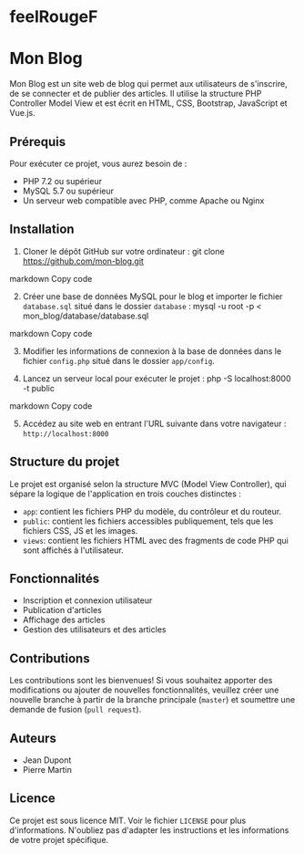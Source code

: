 # feelRougeF
# Mon Blog

Mon Blog est un site web de blog qui permet aux utilisateurs de s'inscrire, de se connecter et de publier des articles. Il utilise la structure PHP Controller Model View et est écrit en HTML, CSS, Bootstrap, JavaScript et Vue.js.

## Prérequis

Pour exécuter ce projet, vous aurez besoin de :

- PHP 7.2 ou supérieur
- MySQL 5.7 ou supérieur
- Un serveur web compatible avec PHP, comme Apache ou Nginx

## Installation

1. Cloner le dépôt GitHub sur votre ordinateur :
git clone https://github.com/mon-blog.git

markdown
Copy code

2. Créer une base de données MySQL pour le blog et importer le fichier `database.sql` situé dans le dossier `database` :
mysql -u root -p < mon_blog/database/database.sql

markdown
Copy code

3. Modifier les informations de connexion à la base de données dans le fichier `config.php` situé dans le dossier `app/config`.

4. Lancez un serveur local pour exécuter le projet :
php -S localhost:8000 -t public

markdown
Copy code

5. Accédez au site web en entrant l'URL suivante dans votre navigateur : `http://localhost:8000`

## Structure du projet

Le projet est organisé selon la structure MVC (Model View Controller), qui sépare la logique de l'application en trois couches distinctes :

- `app`: contient les fichiers PHP du modèle, du contrôleur et du routeur.
- `public`: contient les fichiers accessibles publiquement, tels que les fichiers CSS, JS et les images.
- `views`: contient les fichiers HTML avec des fragments de code PHP qui sont affichés à l'utilisateur.

## Fonctionnalités

- Inscription et connexion utilisateur
- Publication d'articles
- Affichage des articles
- Gestion des utilisateurs et des articles

## Contributions

Les contributions sont les bienvenues! Si vous souhaitez apporter des modifications ou ajouter de nouvelles fonctionnalités, veuillez créer une nouvelle branche à partir de la branche principale (`master`) et soumettre une demande de fusion (`pull request`).

## Auteurs

- Jean Dupont
- Pierre Martin

## Licence

Ce projet est sous licence MIT. Voir le fichier `LICENSE` pour plus d'informations.
N'oubliez pas d'adapter les instructions et les informations de votre projet spécifique.